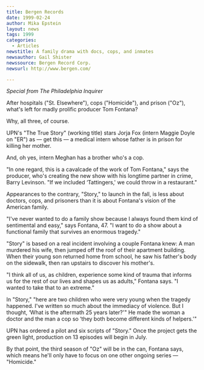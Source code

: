 ```yaml
---
title: Bergen Records
date: 1999-02-24
author: Mika Epstein
layout: news
tags: 1999
categories:
  - Articles
newstitle: A family drama with docs, cops, and inmates  
newsauthor: Gail Shister  
newssource: Bergen Record Corp.  
newsurl: http://www.bergen.com/  

---
```

*Special from The Philadelphia Inquirer*

After hospitals ("St. Elsewhere"), cops ("Homicide"), and prison ("Oz"), what's left for madly prolific producer Tom Fontana?

Why, all three, of course.

UPN's "The True Story" (working title) stars Jorja Fox (intern Maggie Doyle on "ER") as &#8212; get this &#8212; a medical intern whose father is in prison for killing her mother.

And, oh yes, intern Meghan has a brother who's a cop.

"In one regard, this is a cavalcade of the work of Tom Fontana," says the producer, who's creating the new show with his longtime partner in crime, Barry Levinson. "If we included &#8216;Tattingers,' we could throw in a restaurant."

Appearances to the contrary, "Story," to launch in the fall, is less about doctors, cops, and prisoners than it is about Fontana's vision of the American family.

"I've never wanted to do a family show because I always found them kind of sentimental and easy," says Fontana, 47. "I want to do a show about a functional family that survives an enormous tragedy."

"Story" is based on a real incident involving a couple Fontana knew: A man murdered his wife, then jumped off the roof of their apartment building. When their young son returned home from school, he saw his father's body on the sidewalk, then ran upstairs to discover his mother's.

"I think all of us, as children, experience some kind of trauma that informs us for the rest of our lives and shapes us as adults," Fontana says. "I wanted to take that to an extreme."

In "Story," "here are two children who were very young when the tragedy happened. I've written so much about the immediacy of violence. But I thought, &#8216;What is the aftermath 25 years later?'" He made the woman a doctor and the man a cop so &#8216;they both become different kinds of helpers.'"

UPN has ordered a pilot and six scripts of "Story." Once the project gets the green light, production on 13 episodes will begin in July.

By that point, the third season of "Oz" will be in the can, Fontana says, which means he'll only have to focus on one other ongoing series &#8212; "Homicide."  
